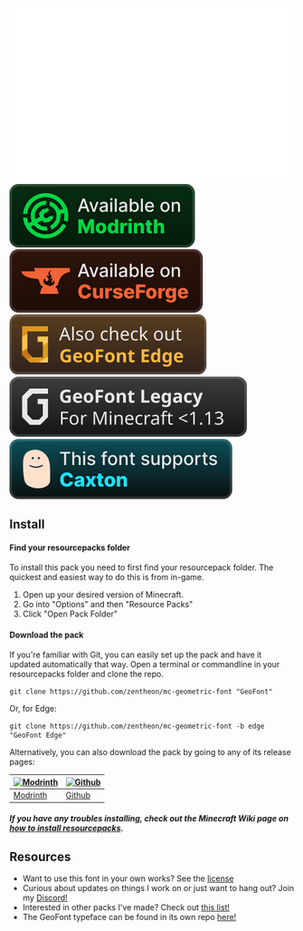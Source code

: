 ![Preview](./images/geofont_preview.gif)
[![Modrinth Badge](./images/modrinth_badge.svg)](https://modrinth.com/resourcepack/geometric-font-2) [![CurseForge Badge](./images/curseforge_badge.svg)](https://curseforge.com/minecraft/texture-packs/geometric-font-2) [![Edge Preview](./images/edge_badge.svg)](https://github.com/xetheon/mc-geometric-font/tree/edge) [![Legacy Preview](./images/legacy_badge.svg)](https://github.com/xetheon/mc-geometric-font/tree/legacy) [![Caxton Badge](./images/caxton_badge.svg)](https://modrinth.com/mod/caxton)

## Install

#### Find your resourcepacks folder

To install this pack you need to first find your resourcepack folder. The quickest and easiest way to do this is from in-game.

1. Open up your desired version of Minecraft.
2. Go into "Options" and then "Resource Packs"
3. Click "Open Pack Folder"

#### Download the pack

If you're familiar with Git, you can easily set up the pack and have it updated automatically that way. Open a terminal or commandline in your resourcepacks folder and clone the repo.

    git clone https://github.com/zentheon/mc-geometric-font "GeoFont"

Or, for Edge:

    git clone https://github.com/zentheon/mc-geometric-font -b edge "GeoFont Edge"

Alternatively, you can also download the pack by going to any of its release pages:

| [![Modrinth](./images/modrinth.png)](https://modrinth.com/resourcepack/geometric-font-2) | [![Github](./images/github.png)](https://github.com/zentheon/mc-geometric-font/releases) |
| --- | --- |
| [Modrinth](https://modrinth.com/resourcepack/geometric-font-2) | [Github](https://github.com/zentheon/mc-geometric-font/releases) |

##### If you have any troubles installing, check out the Minecraft Wiki page on [how to install resourcepacks](https://minecraft.wiki/w/Tutorial:Loading_a_resource_pack).

## Resources

- Want to use this font in your own works? See the [license](https://github.com/zentheon/mc-geometric-font/blob/main/LICENSE.md)
- Curious about updates on things I work on or just want to hang out? Join my [Discord!](https://discord.gg/3gtNAQgv2G)
- Interested in other packs I've made? Check out [this list!](https://gist.github.com/zentheon/c3d677e0762658f8d79cf05e2c6e65ff)
- The GeoFont typeface can be found in its own repo [here!](https://github.com/zentheon/GeoFont)
